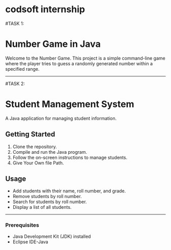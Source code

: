# codsoft internship
#TASK 1:
# Number Game in Java

Welcome to the Number Game. This project is a simple command-line game where the player tries to guess a randomly generated number within a specified range.

---------------------------------
#TASK 2:
# Student Management System
A Java application for managing student information.

## Getting Started

1. Clone the repository.
2. Compile and run the Java program.
3. Follow the on-screen instructions to manage students.
4. Give Your Own file Path.

## Usage

- Add students with their name, roll number, and grade.
- Remove students by roll number.
- Search for students by roll number.
- Display a list of all students.

------------------------------------
### Prerequisites

- Java Development Kit (JDK) installed
- Eclipse IDE-Java 
